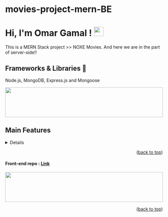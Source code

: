 # movies-project-mern-BE
# Hi, I'm Omar Gamal ! <img src="https://raw.githubusercontent.com/MartinHeinz/MartinHeinz/master/wave.gif" width="30px">

This is a MERN Stack project >> NOXE Movies.
And here we are in the part of server-side!!

## Frameworks & Libraries 🚀

Node.js, MongoDB, Express.js and Mongoose

<img src="https://github.com/Govindv7555/Govindv7555/blob/main/49e76e0596857673c5c80c85b84394c1.gif" width=100% height=95px>

## Main Features

<details>
  <ul>
    <li>Strong Authentication : 
    <ol>
    <li>SignIn</li>
    <li>SignUp</li>
    <li>LogOut</li>
    </ol>
    </li>
    <li>Authorization</li>
    <li>validation inputs by user</li>
    <li>error handling</li>
    <li>check & verify email address</li>
    <li>access token</li>
    <li>incrypt password</li>
    <li>api features</li>
  </ul>
</details>
<p align="right">(<a href="#top">back to top</a>)</p>

<h4> Front-end repo : <a href="https://github.com/OmarGamalAlden/movies-project-mern-FE" target="_blank">Link</a> </h4>

<img src="https://github.com/Govindv7555/Govindv7555/blob/main/49e76e0596857673c5c80c85b84394c1.gif" width=100% height=95px>
<p align="right">(<a href="#top">back to top</a>)</p>
